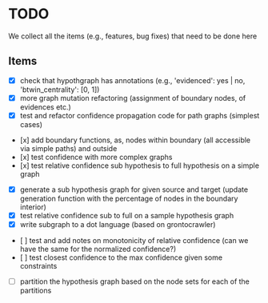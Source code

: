 # TODO

We collect all the items (e.g., features, bug fixes) that need to be done here

## Items

* [x] check that hypothgraph has annotations (e.g., 'evidenced': yes | no, 'btwin_centrality': [0, 1])
* [x] more graph mutation refactoring (assignment of boundary nodes, of evidences etc.)
* [x] test and refactor confidence propagation code for path graphs (simplest cases)
* [x] add boundary functions, as, nodes within boundary (all accessible via simple paths) and outside
* [x] test confidence with more complex graphs
* [x] test relative confidence sub hypothesis to full hypothesis on a simple graph
* [x] generate a sub hypothesis graph for given source and target (update generation function with the percentage of nodes in the boundary interior)
* [x] test relative confidence sub to full on a sample hypothesis graph
* [x] write subgraph to a dot language (based on grontocrawler)
* [ ] test and add notes on monotonicity of relative confidence (can we have the same for the normalized confidence?)
* [ ] test closest confidence to the max confidence given some constraints
* [ ] partition the hypothesis graph based on the node sets for each of the partitions

